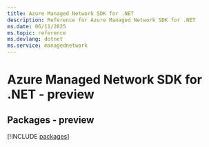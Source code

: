 ```yaml
---
title: Azure Managed Network SDK for .NET
description: Reference for Azure Managed Network SDK for .NET
ms.date: 06/11/2025
ms.topic: reference
ms.devlang: dotnet
ms.service: managednetwork
---
```

# Azure Managed Network SDK for .NET - preview
## Packages - preview
[!INCLUDE [packages](managed-network-index.md)]